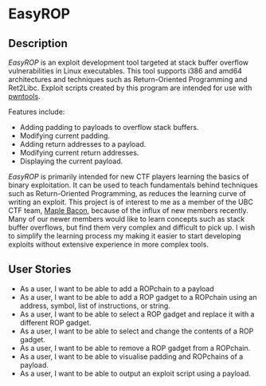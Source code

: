 # EasyROP

## Description

*EasyROP* is an exploit development tool targeted at stack buffer overflow vulnerabilities in Linux executables.
This tool supports i386 and amd64 architectures and techniques such as Return-Oriented Programming and Ret2Libc.
Exploit scripts created by this program are intended for use with [pwntools](https://github.com/Gallopsled/pwntools).

Features include:

- Adding padding to payloads to overflow stack buffers.
- Modifying current padding.
- Adding return addresses to a payload.
- Modifying current return addresses.
- Displaying the current payload.

*EasyROP* is primarily intended for new CTF players learning the basics of binary exploitation.
It can be used to teach fundamentals behind techniques such as Return-Oriented Programming, as reduces the learning curve of writing an exploit.
This project is of interest to me as a member of the UBC CTF team, [Maple Bacon](https://ubcctf.github.io/), because of the influx of new members recently.
Many of our newer members would like to learn concepts such as stack buffer overflows, but find them very complex and difficult to pick up.
I wish to simplify the learning process my making it easier to start developing exploits without extensive experience in more complex tools.

## User Stories

- As a user, I want to be able to add a ROPchain to a payload
- As a user, I want to be able to add a ROP gadget to a ROPchain using an address, symbol, list of instructions, or string.
- As a user, I want to be able to select a ROP gadget and replace it with a different ROP gadget.
- As a user, I want to be able to select and change the contents of a ROP gadget.
- As a user, I want to be able to remove a ROP gadget from a ROPchain.
- As a user, I want to be able to visualise padding and ROPchains of a payload.
- As a user, I want to be able to output an exploit script using a payload.
